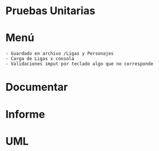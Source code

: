 # Pruebas Unitarias
# Menú
    - Guardado en archivo /Ligas y Personajes
    - Carga de Ligas x consola
    - Validaciones imput por teclado algo que no corresponde
# Documentar
# Informe
# UML
